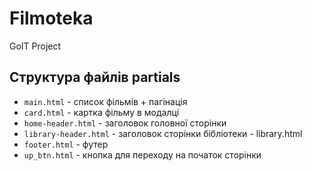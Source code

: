 # Filmoteka
GoIT Project

## Структура файлів partials
- `main.html` - список фільмів + пагінація
- `card.html` - картка фільму в модалці
- `home-header.html` - заголовок головної сторінки
- `library-header.html` - заголовок сторінки бібліотеки - library.html
- `footer.html` - футер
- `up_btn.html` - кнопка для переходу на початок сторінки
